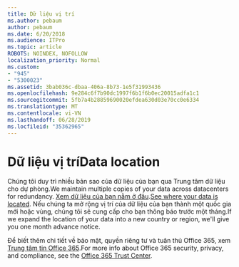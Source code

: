 ```yaml
---
title: Dữ liệu vị trí
ms.author: pebaum
author: pebaum
ms.date: 6/20/2018
ms.audience: ITPro
ms.topic: article
ROBOTS: NOINDEX, NOFOLLOW
localization_priority: Normal
ms.custom:
- "945"
- "5300023"
ms.assetid: 3bab036c-dbaa-406a-8b73-1e5f31993436
ms.openlocfilehash: 9e284c6f7b90dc1997f6b1f6b0ec20015adfa1c1
ms.sourcegitcommit: 5fb7a4b28859690020efdea630d03e70cc0e6334
ms.translationtype: MT
ms.contentlocale: vi-VN
ms.lasthandoff: 06/28/2019
ms.locfileid: "35362965"
---
```

# <a name="data-location"></a><span data-ttu-id="0864d-102">Dữ liệu vị trí</span><span class="sxs-lookup"><span data-stu-id="0864d-102">Data location</span></span>

<span data-ttu-id="0864d-103">Chúng tôi duy trì nhiều bản sao của dữ liệu của bạn qua Trung tâm dữ liệu cho dự phòng.</span><span class="sxs-lookup"><span data-stu-id="0864d-103">We maintain multiple copies of your data across datacenters for redundancy.</span></span> <span data-ttu-id="0864d-104">[Xem dữ liệu của bạn nằm ở đâu](https://office.com/datamaps).</span><span class="sxs-lookup"><span data-stu-id="0864d-104">[See where your data is located](https://office.com/datamaps).</span></span> <span data-ttu-id="0864d-105">Nếu chúng ta mở rộng vị trí của dữ liệu của bạn thành một quốc gia mới hoặc vùng, chúng tôi sẽ cung cấp cho bạn thông báo trước một tháng.</span><span class="sxs-lookup"><span data-stu-id="0864d-105">If we expand the location of your data into a new country or region, we'll give you one month advance notice.</span></span>
  
<span data-ttu-id="0864d-106">Để biết thêm chi tiết về bảo mật, quyền riêng tư và tuân thủ Office 365, xem [Trung tâm tin Office 365](https://products.office.com/business/office-365-trust-center-welcome).</span><span class="sxs-lookup"><span data-stu-id="0864d-106">For more info about Office 365 security, privacy, and compliance, see the [Office 365 Trust Center](https://products.office.com/business/office-365-trust-center-welcome).</span></span>
  